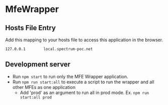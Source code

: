# MfeWrapper

## Hosts File Entry

Add this mapping to your hosts file to access this application in the browser.

`127.0.0.1        local.spectrum-poc.net`

## Development server

- Run `npm start` to run only the MFE Wrapper application.
- Run `npm run start:all` to execute a script to run the wrapper and all other MFEs as one application
  - Add 'prod' as an argument to run all in prod mode. Ex. `npm run start:all prod` 

